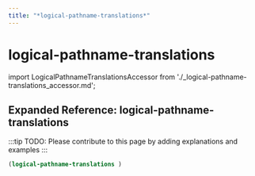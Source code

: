 ```yaml
---
title: "*logical-pathname-translations*"
---
```


# logical-pathname-translations

import LogicalPathnameTranslationsAccessor from './_logical-pathname-translations_accessor.md';

<LogicalPathnameTranslationsAccessor />

## Expanded Reference: logical-pathname-translations

:::tip
TODO: Please contribute to this page by adding explanations and examples
:::

```lisp
(logical-pathname-translations )
```
